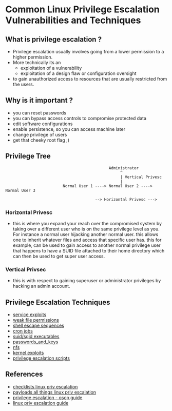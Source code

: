 # Common Linux Privilege Escalation Vulnerabilities and Techniques

## What is privilege escalation ?

- Privilege escalation usually involves going from a lower permission to a higher permission.
- More technically its an
  - exploitation of a vulnerability
  - exploitation of a design flaw or configuration oversight
- to gain unauthorized access to resources that are usually restricted from the users.

## Why is it important ?
- you can reset passwords 
- you can bypass access controls to compromise protected data
- edit software configurations
- enable persistence, so you can access machine later
- change privilege of users
- get that cheeky root flag ;)

## Privilege Tree



                                                 Administrator
                                                      ^
                                                      | Vertical Privesc
                                                      |
                             Normal User 1 ----> Normal User 2 ----> Normal User 3
                                           
                                           --> Horizontal Privesc --->

### Horizontal Privesc
- this is where you expand your reach over the compromised system by taking over a different user who is on the same privilege level as you. For instance a normal user hijacking another normal user. this allows one to inherit whatever files and access that specific user has. this for example, can be used to gain access to another normal privilege user that happens to have a SUID file attached to their home directory which can then be used to get super user access.

### Vertical Privsec
- this is with respect to gaining superuser or administrator privileges by hacking an admin account.


## Privilege Escalation Techniques
- [service exploits](./service_exploits.md)
- [weak file permissions](./weak_file_permissions.md)
- [shell escape sequences](./shell_escape_sequences.md)
- [cron jobs](./cronjobs.md)
- [suid/sgid executables](./suid_sgid_executables.md)
- [passwords_and_keys](./passwords_and_keys.md)
- [nfs](./nfs.md)
- [kernel exploits](./kernel_exploits.md)
- [privilege escalation scripts](./privilege_escalation_scripts.md)


## References

- [checklists linux priv escalation](https://github.com/netbiosX/Checklists/blob/master/Linux-Privilege-Escalation.md)
- [payloads all things linux priv escalation](https://github.com/swisskyrepo/PayloadsAllTheThings/blob/master/Methodology%20and%20Resources/Linux%20-%20Privilege%20Escalation.md)
- [privilege escalation - oscp guide](https://sushant747.gitbooks.io/total-oscp-guide/privilege_escalation_-_linux.html)
- [linux priv escalation guide](https://payatu.com/guide-linux-privilege-escalation)

